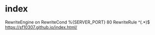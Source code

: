 # index
RewriteEngine on
RewriteCond %{SERVER_PORT} 80
RewriteRule ^(.*)$ https://sf10307.github.io/index.html/
